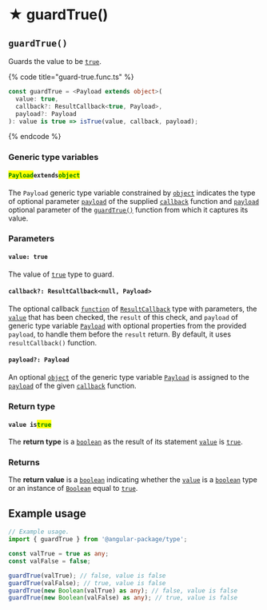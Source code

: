 # ★ guardTrue()

## `guardTrue()`

Guards the value to be [`true`](https://developer.mozilla.org/en-US/docs/Web/JavaScript/Reference/Global\_Objects/Boolean).

{% code title="guard-true.func.ts" %}
```typescript
const guardTrue = <Payload extends object>(
  value: true,
  callback?: ResultCallback<true, Payload>,
  payload?: Payload
): value is true => isTrue(value, callback, payload);
```
{% endcode %}

### Generic type variables

#### <mark style="color:green;">**`Payload`**</mark>**`extends`**<mark style="color:green;">**`object`**</mark>

The `Payload` generic type variable constrained by [`object`](https://www.typescriptlang.org/docs/handbook/basic-types.html#object) indicates the type of optional parameter [`payload`](../types/resultcallback.md#payload-payload) of the supplied [`callback`](page-3.md#callback-resultcallback-less-than-null-payload-greater-than) function and [`payload`](page-3.md#payload-payload) optional parameter of the [`guardTrue()`](page-3.md#guardtrue) function from which it captures its value.

### Parameters

#### `value: true`

The value of [`true`](https://developer.mozilla.org/en-US/docs/Web/JavaScript/Reference/Global\_Objects/Boolean) type to guard.

#### `callback?: ResultCallback<null, Payload>`

The optional callback [`function`](https://developer.mozilla.org/en-US/docs/Web/JavaScript/Guide/Functions) of [`ResultCallback`](../types/resultcallback.md) type with parameters, the [`value`](page-3.md#value-true) that has been checked, the `result` of this check, and `payload` of generic type variable [`Payload`](page-3.md#payloadextendsobject) with optional properties from the provided `payload`, to handle them before the `result` return. By default, it uses `resultCallback()` function.

#### `payload?: Payload`

An optional [`object`](https://developer.mozilla.org/en-US/docs/Web/JavaScript/Reference/Global\_Objects/Object) of the generic type variable [`Payload`](page-3.md#payloadextendsobject) is assigned to the [`payload`](../types/resultcallback.md#payload-payload) of the given [`callback`](page-3.md#callback-resultcallback-less-than-null-payload-greater-than) function.

### Return type

#### `value is`<mark style="color:green;">`true`</mark>

The **return type** is a [`boolean`](https://www.typescriptlang.org/docs/handbook/basic-types.html#boolean) as the result of its statement [`value`](page-3.md#value-true) is [`true`](https://www.typescriptlang.org/docs/handbook/basic-types.html#boolean).

### Returns

The **return value** is a [`boolean`](https://developer.mozilla.org/en-US/docs/Web/JavaScript/Reference/Global\_Objects/Boolean) indicating whether the [`value`](page-3.md#value-true) is a [`boolean`](https://developer.mozilla.org/en-US/docs/Web/JavaScript/Reference/Global\_Objects/Boolean) type or an instance of [`Boolean`](https://developer.mozilla.org/en-US/docs/Web/JavaScript/Reference/Global\_Objects/Boolean) equal to [`true`](https://developer.mozilla.org/en-US/docs/Web/JavaScript/Reference/Global\_Objects/Boolean).

## Example usage

```typescript
// Example usage.
import { guardTrue } from '@angular-package/type';

const valTrue = true as any;
const valFalse = false;

guardTrue(valTrue); // false, value is false
guardTrue(valFalse); // true, value is false
guardTrue(new Boolean(valTrue) as any); // false, value is false
guardTrue(new Boolean(valFalse) as any); // true, value is false
```
